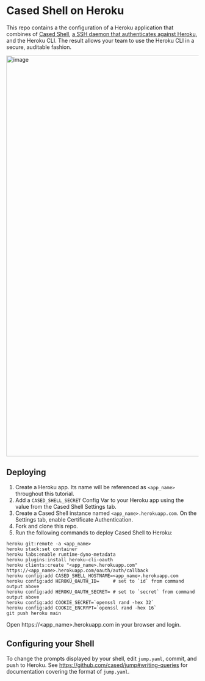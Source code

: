 # Cased Shell on Heroku

This repo contains a the configuration of a Heroku application that combines of [Cased Shell](https://cased.com), [a SSH daemon that authenticates against Heroku](https://github.com/cased/ssh-oauth-handlers), and the Heroku CLI. The result allows your team to use the Heroku CLI in a secure, auditable fashion.

<img width="1050" alt="image" src="https://user-images.githubusercontent.com/47/144297536-638f3cd3-acff-4d86-9afb-1fa62d0bb73e.png">

## Deploying

1. Create a Heroku app. Its name will be referenced as `<app_name>` throughout this tutorial.
2. Add a `CASED_SHELL_SECRET` Config Var to your Heroku app using the value from the Cased Shell Settings tab.
3. Create a Cased Shell instance named `<app_name>.herokuapp.com`. On the Settings tab, enable Certificate Authentication.
4. Fork and clone this repo.
5. Run the following commands to deploy Cased Shell to Heroku:

```
heroku git:remote -a <app_name>
heroku stack:set container
heroku labs:enable runtime-dyno-metadata
heroku plugins:install heroku-cli-oauth
heroku clients:create "<app_name>.herokuapp.com" https://<app_name>.herokuapp.com/oauth/auth/callback
heroku config:add CASED_SHELL_HOSTNAME=<app_name>.herokuapp.com
heroku config:add HEROKU_OAUTH_ID=     # set to `id` from command output above
heroku config:add HEROKU_OAUTH_SECRET= # set to `secret` from command output above
heroku config:add COOKIE_SECRET=`openssl rand -hex 32`
heroku config:add COOKIE_ENCRYPT=`openssl rand -hex 16`
git push heroku main
```

Open https://<app_name>.herokuapp.com in your browser and login.

## Configuring your Shell

To change the prompts displayed by your shell, edit `jump.yaml`, commit, and push to Heroku. See https://github.com/cased/jump#writing-queries for documentation covering the format of `jump.yaml`.

